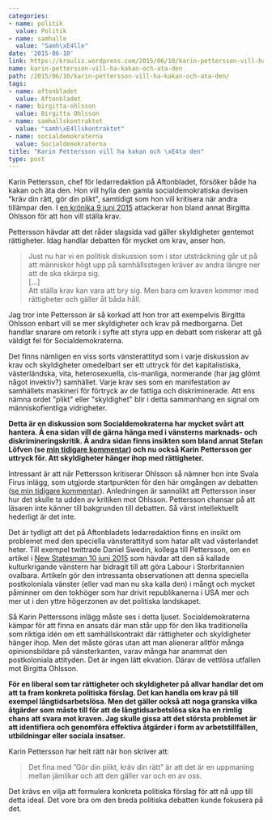 ```yaml
---
categories:
- name: politik
  value: Politik
- name: samhalle
  value: "Samh\xE4lle"
date: '2015-06-10'
link: https://kraulis.wordpress.com/2015/06/10/karin-pettersson-vill-ha-kakan-och-ata-den/
name: karin-pettersson-vill-ha-kakan-och-ata-den
path: /2015/06/10/karin-pettersson-vill-ha-kakan-och-ata-den/
tags:
- name: aftonbladet
  value: Aftonbladet
- name: birgitta-ohlsson
  value: Birgitta Ohlsson
- name: samhallskontraktet
  value: "samh\xE4llskontraktet"
- name: socialdemokraterna
  value: Socialdemokraterna
title: "Karin Pettersson vill ha kakan och \xE4ta den"
type: post
---
```

Karin Pettersson, chef för ledarredaktion på Aftonbladet, försöker både ha kakan och äta den. Hon vill hylla den gamla socialdemokratiska devisen "kräv din rätt, gör din plikt", samtidigt som hon vill kritisera när andra tillämpar den. I [en krönika 9 juni 2015](http://www.aftonbladet.se/ledare/ledarkronika/karinpettersson/article20931714.ab) attackerar hon bland annat Birgitta Ohlsson för att hon vill ställa krav.

Pettersson hävdar att det råder slagsida vad gäller skyldigheter gentemot rättigheter. Idag handlar debatten för mycket om krav, anser hon.

> Just nu har vi en politisk diskussion som i stor ­utsträckning går ut på att människor högt upp på samhällsstegen kräver av andra längre ner att de ska skärpa sig.  
> [...]  
> Att ställa krav kan vara att bry sig. Men bara om kraven kommer med rättigheter och gäller åt båda håll.  

Jag tror inte Pettersson är så korkad att hon tror att exempelvis Birgitta Ohlsson enbart vill se mer skyldigheter och krav på medborgarna. Det handlar snarare om retorik i syfte att styra upp en debatt som riskerar att gå väldigt fel för Socialdemokraterna.

Det finns nämligen en viss sorts vänsterattityd som i varje diskussion av krav och skyldigheter omedelbart ser ett uttryck för det kapitalistiska, västerländska, vita, heterosexuella, cis-manliga, normerande (har jag glömt något invektiv?) samhället. Varje krav ses som en manifestation av samhällets maskineri för förtryck av de fattiga och diskriminerade. Att ens nämna ordet "plikt" eller "skyldighet" blir i detta sammanhang en signal om människofientliga vidrigheter.

**Detta är en diskussion som Socialdemokraterna har mycket svårt att hantera. Å ena sidan vill de gärna hänga med i vänsterns marknads- och diskrimineringskritik. Å andra sidan finns insikten som bland annat Stefan Löfven (se [min tidigare kommentar](/2015/05/29/stefan-lovfen-har-ratt-gor-din-plikt-krav-din-ratt/)) och nu också Karin Pettersson ger uttryck för. Att skyldigheter hänger ihop med rättigheter.**

Intressant är att när Pettersson kritiserar Ohlsson så nämner hon inte Svala Firus inlägg, som utgjorde startpunkten för den här omgången av debatten ([se min tidigare kommentar](/2015/06/02/samhallskontraktet-som-vinnande-politisk-strategi/)). Anledningen är sannolikt att Pettersson inser hur det skulle ta udden av kritiken mot Ohlsson. Pettersson chansar på att läsaren inte känner till bakgrunden till debatten. Så värst intellektuellt hederligt är det inte.

Det är tydligt att det på Aftonbladets ledarredaktion finns en insikt om problemet med den speciella vänsterattityd som hatar allt vad västerlandet heter. Till exempel twittrade Daniel Swedin, kollega till Pettersson, om en artikel i [New Statesman 10 juni 2015](http://www.newstatesman.com/politics/2015/06/culture-wars-left-have-contributed-labour-becoming-unelectable) som hävdar att den så kallade kulturkrigande vänstern har bidragit till att göra Labour i Storbritannien ovalbara. Artikeln gör den intressanta observationen att denna speciella postkoloniala vänster (eller vad man nu ska kalla den) i mångt och mycket påminner om den tokhöger som har drivit republikanerna i USA mer och mer ut i den yttre högerzonen av det politiska landskapet.

Så Karin Petterssons inlägg måste ses i detta ljuset. Socialdemokraterna kämpar för att finna en ansats där man står upp för den lika traditionella som riktiga idén om ett samhällskontrakt där rättigheter och skyldigheter hänger ihop. Men det måste göras utan att man alienerar alltför många opinionsbildare på vänsterkanten, varav många har anammat den postkoloniala attityden. Det är ingen lätt ekvation. Därav de vettlösa utfallen mot Birgitta Ohlsson.

**För en liberal som tar rättigheter och skyldigheter på allvar handlar det om att ta fram konkreta politiska förslag. Det kan handla om krav på till exempel långtidsarbetslösa. Men det gäller också att noga granska vilka åtgärder som måste till för att de långtidsarbetslösa ska ha en rimlig chans att svara mot kraven. Jag skulle gissa att det största problemet är att identifiera och genomföra effektiva åtgärder i form av arbetstillfällen, utbildningar eller sociala insatser.**

Karin Pettersson har helt rätt när hon skriver att:

> Det fina med ”Gör din plikt, kräv din rätt” är att det är en uppmaning mellan ­jämlikar och att den ­gäller var och en ­av oss.

Det krävs en vilja att formulera konkreta politiska förslag för att nå upp till detta ideal. Det vore bra om den breda politiska debatten kunde fokusera på det.


